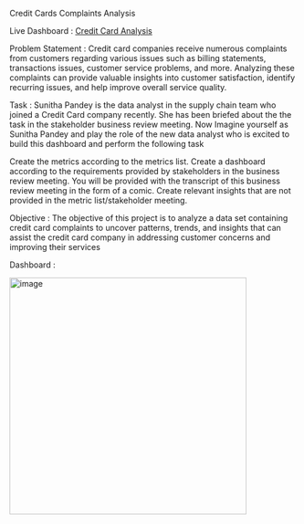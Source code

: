 Credit Cards Complaints Analysis

Live Dashboard : [Credit Card Analysis](https://public.tableau.com/app/profile/anukriti.singh6110/viz/creditcardproject/CREDITCARDCOMPLAINTS?publish=yes)

Problem Statement : Credit card companies receive numerous complaints from customers regarding various issues such as billing statements,  transactions issues, customer service problems, and more. Analyzing these complaints can provide valuable insights into customer satisfaction, identify recurring issues, and help improve overall service quality.

Task : Sunitha Pandey is the data analyst in the supply chain team who joined a Credit Card company recently. She has been briefed about the the task in the stakeholder business review meeting. Now Imagine yourself as Sunitha Pandey and play the role of the new data analyst who is excited to build this dashboard and perform the following task

Create the metrics according to the metrics list. Create a dashboard according to the requirements provided by stakeholders in the business review meeting. You will be provided with the transcript of this business review meeting in the form of a comic. Create relevant insights that are not provided in the metric list/stakeholder meeting.

Objective : The objective of this project is to analyze a data set containing credit card complaints to uncover patterns, trends, and insights that can assist the credit card company in addressing customer concerns and improving their services

Dashboard :

 <img width="415" alt="image" src="https://github.com/Anukriti204/Credit_Card_Complaints_Analysis/assets/159823977/09ecf435-5131-4ae6-b0bf-af8fc9f2ef83">






